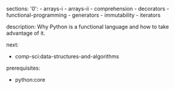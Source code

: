 sections:
  '0':
    - arrays-i
    - arrays-ii
    - comprehension
    - decorators
    - functional-programming
    - generators
    - immutability
    - iterators

description: Why Python is a functional language and how to take advantage of it.

next:
  - comp-sci:data-structures-and-algorithms

prerequisites:
  - python:core
